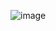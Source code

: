 ![image](https://github.com/SarfarazQadir/Exception-Handling/assets/144503703/e823348e-b06d-4dd2-ad3a-71636da0b1af)
